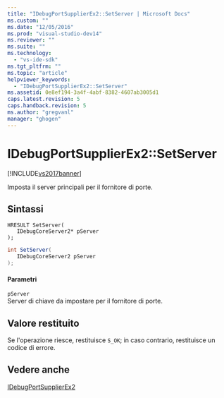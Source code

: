```yaml
---
title: "IDebugPortSupplierEx2::SetServer | Microsoft Docs"
ms.custom: ""
ms.date: "12/05/2016"
ms.prod: "visual-studio-dev14"
ms.reviewer: ""
ms.suite: ""
ms.technology: 
  - "vs-ide-sdk"
ms.tgt_pltfrm: ""
ms.topic: "article"
helpviewer_keywords: 
  - "IDebugPortSupplierEx2::SetServer"
ms.assetid: 0e8ef194-3a4f-4abf-8382-4607ab3005d1
caps.latest.revision: 5
caps.handback.revision: 5
ms.author: "gregvanl"
manager: "ghogen"
---
```

# IDebugPortSupplierEx2::SetServer
[!INCLUDE[vs2017banner](../../../code-quality/includes/vs2017banner.md)]

Imposta il server principali per il fornitore di porte.  
  
## Sintassi  
  
```cpp#  
HRESULT SetServer(  
   IDebugCoreServer2* pServer  
);  
```  
  
```c#  
int SetServer(  
   IDebugCoreServer2 pServer  
);  
```  
  
#### Parametri  
 `pServer`  
 Server di chiave da impostare per il fornitore di porte.  
  
## Valore restituito  
 Se l'operazione riesce, restituisce `S_OK`; in caso contrario, restituisce un codice di errore.  
  
## Vedere anche  
 [IDebugPortSupplierEx2](../../../extensibility/debugger/reference/idebugportsupplierex2.md)